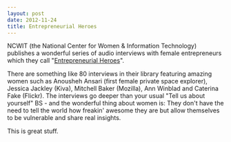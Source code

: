 ```yaml
---
layout: post
date: 2012-11-24
title: Entrepreneurial Heroes
---
```

NCWIT (the National Center for Women & Information Technology)  publishes a wonderful series of audio interviews with female entrepreneurs which they call "[Entrepreneurial Heroes](http://www.ncwit.org/project/entrepreneurial-heroes)".

There are something like 80 interviews in their library featuring amazing women such as Anousheh Ansari (first female private space explorer), Jessica Jackley (Kiva), Mitchell Baker (Mozilla), Ann Winblad and Caterina Fake (Flickr). The interviews go deeper than your usual "Tell us about yourself" BS - and the wonderful thing about women is: They don't have the need to tell the world how freakin' awesome they are but allow themselves to be vulnerable and share real insights.

This is great stuff.